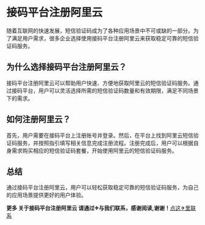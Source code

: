 # 接码平台注册阿里云

随着互联网的快速发展，短信验证码成为了各种应用场景中不可或缺的一部分。为了满足用户需求，很多企业选择使用接码平台注册阿里云来获取稳定可靠的短信验证码服务。

## 为什么选择接码平台注册阿里云？

接码平台注册阿里云可以帮助用户快速、方便地获取阿里云的短信验证码服务。通过接码平台，用户可以灵活选择所需的短信验证码数量和有效期限，满足不同场景下的需求。

## 如何注册阿里云？

首先，用户需要在接码平台上注册账号并登录。然后，在平台上找到阿里云短信验证码服务，并按照指引填写相关信息完成注册流程。注册完成后，用户可以根据自身需求购买相应的短信验证码套餐，开始使用阿里云的短信验证码服务。

## 总结

通过接码平台注册阿里云，用户可以轻松获取稳定可靠的短信验证码服务，为自己的应用场景提供更好的用户体验。

**更多 关于接码平台注册阿里云 请通过✈与我们联系，感谢阅读,谢谢！**[点这✈里联系](https://sms.k02.cc)